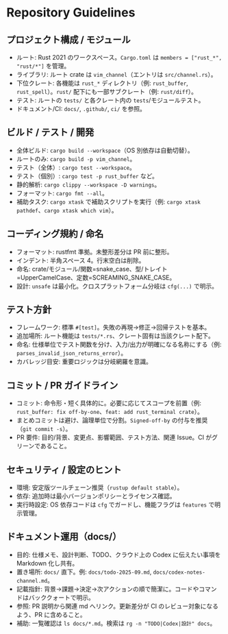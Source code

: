 # Repository Guidelines

## プロジェクト構成 / モジュール
- ルート: Rust 2021 のワークスペース。`Cargo.toml` は `members = ["rust_*", "rust/*"]` を管理。
- ライブラリ: ルート crate は `vim_channel`（エントリは `src/channel.rs`）。
- 下位クレート: 各機能は `rust_*` ディレクトリ（例: `rust_buffer`, `rust_spell`）。`rust/` 配下にも一部サブクレート（例: `rust/diff`）。
- テスト: ルートの `tests/` と各クレート内の `tests`/モジュールテスト。
- ドキュメント/CI: `docs/`, `.github/`, `ci/` を参照。

## ビルド / テスト / 開発
- 全体ビルド: `cargo build --workspace`（OS 別依存は自動切替）。
- ルートのみ: `cargo build -p vim_channel`。
- テスト（全体）: `cargo test --workspace`。
- テスト（個別）: `cargo test -p rust_buffer` など。
- 静的解析: `cargo clippy --workspace -D warnings`。
- フォーマット: `cargo fmt --all`。
- 補助タスク: `cargo xtask` で補助スクリプトを実行（例: `cargo xtask pathdef`、`cargo xtask which vim`）。

## コーディング規約 / 命名
- フォーマット: rustfmt 準拠。未整形差分は PR 前に整形。
- インデント: 半角スペース 4。行末空白は削除。
- 命名: crate/モジュール/関数=snake_case、型/トレイト=UpperCamelCase、定数=SCREAMING_SNAKE_CASE。
- 設計: `unsafe` は最小化。クロスプラットフォーム分岐は `cfg(...)` で明示。

## テスト方針
- フレームワーク: 標準 `#[test]`。失敗の再現→修正→回帰テストを基本。
- 追加場所: ルート機能は `tests/*.rs`、クレート固有は当該クレート配下。
- 命名: 仕様単位でテスト関数を分け、入力/出力が明確になる名称にする（例: `parses_invalid_json_returns_error`）。
- カバレッジ目安: 重要ロジックは分岐網羅を意識。

## コミット / PR ガイドライン
- コミット: 命令形・短く具体的に。必要に応じてスコープを前置（例: `rust_buffer: fix off-by-one`、`feat: add rust_terminal crate`）。
- まとめコミットは避け、論理単位で分割。`Signed-off-by` の付与を推奨（`git commit -s`）。
- PR 要件: 目的/背景、変更点、影響範囲、テスト方法、関連 Issue。CI がグリーンであること。

## セキュリティ / 設定のヒント
- 環境: 安定版ツールチェーン推奨（`rustup default stable`）。
- 依存: 追加時は最小バージョンポリシーとライセンス確認。
- 実行時設定: OS 依存コードは `cfg` でガードし、機能フラグは `features` で明示管理。

## ドキュメント運用（docs/）
- 目的: 仕様メモ、設計判断、TODO、クラウド上の Codex に伝えたい事項を Markdown 化し共有。
- 置き場所: `docs/` 直下。例: `docs/todo-2025-09.md`, `docs/codex-notes-channel.md`。
- 記載指針: 背景→課題→決定→次アクションの順で簡潔に。コードやコマンドはバッククォートで明示。
- 参照: PR 説明から関連 md へリンク。更新差分が CI のレビュー対象になるよう、PR に含めること。
- 補助: 一覧確認は `ls docs/*.md`。検索は `rg -n "TODO|Codex|設計" docs`。
